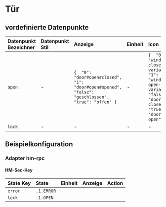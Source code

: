 # Tür

## vordefinierte Datenpunkte

| Datenpunkt Bezeichner | Datenpunkt Stil | Anzeige | Einheit | Icon | Icon Stil |
| :--- | :--- | :--- | :--- | :--- | :--- |
| `open` | - | `{  "0": "door#open#closed",  "1": "door#open#opened",  "false": "geschlossen",  "true": "offen" }` | - | `{  "0": "window-closed-variant",  "1": "window-open-variant",  "false": "door-closed",  "true": "door-open" }` | - |
| `lock` | - | - | - | - | - |

## Beispielkonfiguration

### Adapter hm-rpc

#### HM-Sec-Key

| State Key | State | Einheit | Anzeige | Action |
| :--- | :--- | :--- | :--- | :--- |
| `error` | `.1.ERROR` |  |  |  |
| `lock` | `.1.OPEN` |  |  |  |

